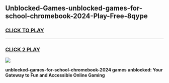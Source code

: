 
## Unblocked-Games-unblocked-games-for-school-chromebook-2024-Play-Free-8qype
<h3>
<a href="https://premium76.site?title=unblocked-games-for-school-chromebook-2024&ref=17A">CLICK TO PLAY</a></h3>
<hr>

<h3>
<a href="https://premium76.site?title=unblocked-games-for-school-chromebook-2024&ref=17A">CLICK 2 PLAY</a>
  
</h3>

<a href="https://premium76.site?title=unblocked-games-for-school-chromebook-2024&ref=17A"><img src="https://clearcache.store/games.png"></a>


**unblocked-games-for-school-chromebook-2024 games unblocked: Your Gateway to Fun and Accessible Online Gaming**
